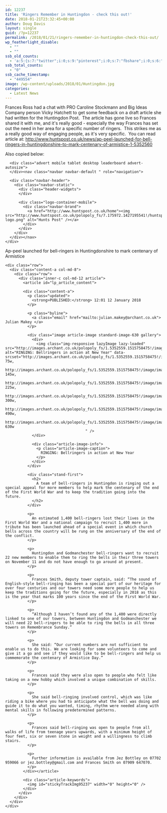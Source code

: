 ```yaml
---
id: 12237
title: 'Ringers Remember in Huntingdon - check this out!'
date: 2018-01-21T23:32:45+00:00
author: Doug Davis
layout: single
guid: /?p=12237
permalink: /2018/01/21/ringers-remember-in-huntingdon-check-this-out/
wp_featherlight_disable:
  - ""
  - ""
ssb_old_counts:
  - 'a:5:{s:7:"twitter";i:0;s:9:"pinterest";i:0;s:7:"fbshare";i:0;s:6:"reddit";i:0;s:6:"tumblr";N;}'
ssb_total_counts:
  - "0"
ssb_cache_timestamp:
  - "449554"
image: /wp-content/uploads/2018/01/Huntingdon.jpg
categories:
  - Latest News
---
```

Frances Ross had a chat with PRO Caroline Stockmann and Big Ideas Company person Vicky Hatchett to get some feedback on a draft article she had written for the Huntingdon Post.  The article has gone live so Frances shared it with me, and it&apos;s really good - especially the way Frances has set out the need in her area for a specific number of ringers.  This strikes me as a really good way of engaging people, as it&apos;s very specific.  You can read article at: http://www.huntspost.co.uk/news/ap-peel-launched-for-bell-ringers-in-huntingdonshire-to-mark-centenary-of-armistice-1-5352560

Also copied below:

<div class="container">
  <div class="header">
    <div class="header-content">
      <div id="verticals-header">
      </div>
      
      <div class="advert mobile tablet desktop leaderboard advert-autosize">
      </div><nav class="navbar navbar-default " role="navigation"> 
      
      <div class="navbar-header">
        <div class="navbar-static">
          <div class="header-widgets">
          </div>
          
          <div class="logo-container-mobile">
            <div class="navbar-brand">
              <a href="http://www.huntspost.co.uk/home"><img src="http://www.huntspost.co.uk/polopoly_fs/7.175972.1427195541!/huntspost-logo.png" alt="Hunts Post" /></a>
            </div>
          </div>
        </div>
      </div></nav>
    </div>
  </div>
  
  <div id="main-content" class="content-panel">
    <div>
      <div class="results-gt-2">
        <div class="results-gt-inner-2 lp_toplinks">
          Ap-peel launched for bell-ringers in Huntingdonshire to mark centenary of Armistice
        </div>
      </div>
    </div>
    
    <div class="row">
      <div class="content-a col-md-8">
        <div class="row">
          <div class="inner-c col-md-12 article">
            <article id="lp_article_content"> 
            
            <div class="content-a">
              <p class="updated">
                <strong>PUBLISHED:</strong> 12:01 12 January 2018
              </p>
              
              <p class="byline">
                <a class="email" href="mailto:julian.makey@archant.co.uk"> Julian Makey </a>
              </p>
              
              <div class="image article-image standard-image-630 gallery">
                <div>
                  <img class="img-responsive lazyImage lazy-loaded" src="http://images.archant.co.uk/polopoly_fs/1.5352559.1515758475!/image/image.jpg_gen/derivatives/landscape_630/image.jpg" alt="RINGING: Bellringers in action at New Year" data-srcset="http://images.archant.co.uk/polopoly_fs/1.5352559.1515758475!/image/image.jpg_gen/derivatives/landscape_75/image.jpg 75w,
                    http://images.archant.co.uk/polopoly_fs/1.5352559.1515758475!/image/image.jpg_gen/derivatives/landscape_145/image.jpg 145w,
                    http://images.archant.co.uk/polopoly_fs/1.5352559.1515758475!/image/image.jpg_gen/derivatives/landscape_225/image.jpg 225w,
                    http://images.archant.co.uk/polopoly_fs/1.5352559.1515758475!/image/image.jpg_gen/derivatives/landscape_300/image.jpg 300w,
                    http://images.archant.co.uk/polopoly_fs/1.5352559.1515758475!/image/image.jpg_gen/derivatives/landscape_490/image.jpg 490w,
                    http://images.archant.co.uk/polopoly_fs/1.5352559.1515758475!/image/image.jpg_gen/derivatives/landscape_630/image.jpg 630w
                                        " />
                </div>
                
                <div class="article-image-info">
                  <p class="article-image-caption">
                    RINGING: Bellringers in action at New Year
                  </p>
                </div>
              </div>
              
              <div class="stand-first">
                <h2>
                  A team of bell-ringers in Huntingdon is ringing out a special appeal for more members to help mark the centenary of the end of the First World War and to keep the tradition going into the future.
                </h2>
              </div>
              
              <p>
                An estimated 1,400 bell-ringers lost their lives in the First World War and a national campaign to recruit 1,400 more in tribute has been launched ahead of a special event in which church bells across the country will be rung on the anniversary of the end of the conflict.
              </p>
              
              <p>
                Huntingdon and Godmanchester bell-ringers want to recruit 22 new members to enable them to ring the bells in their three towers on November 11 and do not have enough to go around at present.
              </p>
              
              <p>
                Frances Smith, deputy tower captain, said: “The sound of English-style bell-ringing has been a special part of our heritage for over four centuries and our towers need some more people to help us keep the traditions going for the future, especially in 2018 as this is the year that marks 100 years since the end of the First World War.
              </p>
              
              <p>
                “Although I haven’t found any of the 1,400 were directly linked to one of our towers, between Huntingdon and Godmanchester we will need 22 bell-ringers to be able to ring the bells in all three towers on Remembrance Sunday.”
              </p>
              
              <p>
                She said: “Our current numbers are not sufficient to enable us to do this. We are looking for some volunteers to come and give it a go and see if they would like to be bell-ringers and help us commemorate the centenary of Armistice Day.”
              </p>
              
              <p>
                Frances said they were also open to people who felt like taking on a new hobby which involved a unique combination of skills.
              </p>
              
              <p>
                She said bell-ringing involved control, which was like riding a bike where you had to anticipate what the bell was doing and guide it to do what you wanted, timing, rhythm were needed along with mental skills in following predetermined patterns.
              </p>
              
              <p>
                Frances said bell-ringing was open to people from all walks of life from teenage years upwards, with a minimum height of four feet, six or seven stone in weight and a willingness to climb stairs.
              </p>
              
              <p>
                Further information is available from Jez Bottley on 07702 959066 or jez.bottley@gmail.com and Frances Smith on 07909 647070.
              </p>
            </div></article> 
            
            <div class="article-keywords">
              <img id="stickyTrackImg95237" width="0" height="0" />
            </div>
          </div>
        </div>
      </div>
    </div>
  </div>
</div>
